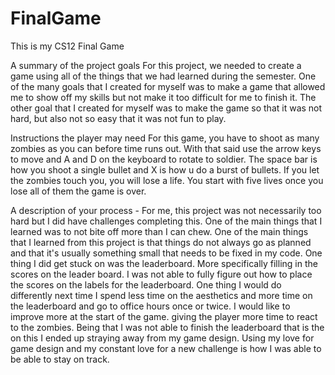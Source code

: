 # FinalGame
This is my CS12 Final Game


A summary of the project goals
  For this project, we needed to create a game using all of the things that we had learned during the semester. One of the many goals that I created for myself was to make a game that allowed me to show off my skills but not make it too difficult for me to finish it.  The other goal that I created for myself was to make the game so that it was not hard, but also not so easy that it was not fun to play. 
  
Instructions the player may need
  For this game, you have to shoot as many zombies as you can before time runs out. With that said use the arrow keys to move and A and D on the keyboard to rotate to soldier. The space bar is how you shoot a single bullet and X is how u do a burst of bullets. If you let the zombies touch you, you will lose a life. You start with five lives once you lose all of them the game is over. 

A description of your process   -
  For me, this project was not necessarily too hard but I did have challenges completing this. One of the main things that I learned was to not bite off more than I can chew. One of the main things that I learned from this project is that things do not always go as planned and that it's usually something small that needs to be fixed in my code. One thing I did get stuck on was the leaderboard. More specifically filling in the scores on the leader board. I was not able to fully figure out how to place the scores on the labels for the leaderboard. One thing I would do differently next time I spend less time on the aesthetics and more time on the leaderboard and go to office hours once or twice. I would like to improve more at the start of the game. giving the player more time to react to the zombies. Being that I was not able to finish the leaderboard that is the on this I ended up straying away from my game design. Using my love for game design and my constant love for a new challenge is how I was able to be able to stay on track. 
